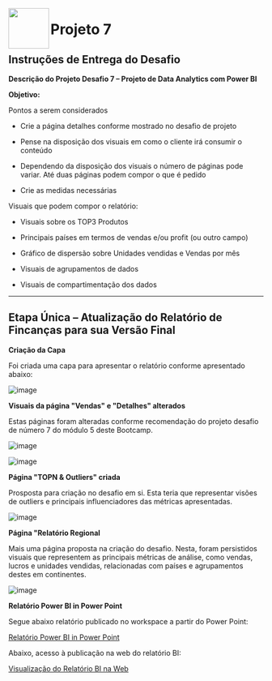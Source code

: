 <picture> <img align="left" src="https://hermes.digitalinnovation.one/tracks/b9b2973e-b2be-4bf0-b6b2-57a6c8354a95.png" width = 80px></picture> 
# Projeto 7

## Instruções de Entrega do Desafio

**Descrição do Projeto Desafio 7 – Projeto de Data Analytics com Power BI**

**Objetivo:**

Pontos a serem considerados

 - Crie a página detalhes conforme mostrado no desafio de projeto

 - Pense na disposição dos visuais em como o cliente irá consumir o conteúdo

 - Dependendo da disposição dos visuais o número de páginas pode variar. Até duas páginas podem compor o que é pedido

 - Crie as medidas necessárias

Visuais que podem compor o relatório:

 - Visuais sobre os TOP3 Produtos

 - Principais países em termos de vendas e/ou profit (ou outro campo)

 - Gráfico de dispersão sobre Unidades vendidas e Vendas por mês

 - Visuais de agrupamentos de dados

 - Visuais de compartimentação dos dados
______________________________________________________________________________________________________________________________________________

## Etapa Única – Atualização do Relatório de Fincanças para sua Versão Final

**Criação da Capa**

Foi criada uma capa para apresentar o relatório conforme apresentado abaixo:

![image](https://user-images.githubusercontent.com/116984176/216195079-c7d7e732-0d31-4c2f-8295-cf2cc99aba5d.png)

**Visuais da página "Vendas" e "Detalhes" alterados**

Estas páginas foram alteradas conforme recomendação do projeto desafio de número 7 do módulo 5 deste Bootcamp. 

![image](https://user-images.githubusercontent.com/116984176/216195196-124b0346-b352-42e5-a6f4-dad7536db6f9.png)

![image](https://user-images.githubusercontent.com/116984176/216195260-537a1e4a-9b55-4e9c-add9-a791f10d8797.png)

**Página "TOPN & Outliers" criada**

Prosposta para criação no desafio em si. Esta teria que representar visões de outliers e principais influenciadores das métricas apresentadas.

![image](https://user-images.githubusercontent.com/116984176/216195372-ee56807b-909f-4b45-97e6-2318f3ebc87b.png)

**Página "Relatório Regional**

Mais uma página proposta na criação do desafio. Nesta, foram persistidos visuais que representem as principais métricas de análise, como vendas, lucros e unidades vendidas, relacionadas com países e agrupamentos destes em continentes.

![image](https://user-images.githubusercontent.com/116984176/216195434-7fc8a6d8-4d2e-4996-b8b8-d14562787358.png)

**Relatório Power BI in Power Point**

Segue abaixo relatório publicado no workspace a partir do Power Point:

[Relatório Power BI in Power Point](https://github.com/IsraelEvangelista/Power-Bi-Analyst/blob/main/Projeto%207%20Modulo%205/Projeto%20DIO%20_%20Projeto%20Data%20Analytics.pptx)

Abaixo, acesso à publicação na web do relatório BI:

[Visualização do Relatório BI na Web](https://app.powerbi.com/view?r=eyJrIjoiMGVjNGMyMDgtM2Q1OC00YTI5LThkYmQtMjI2ZGNlYjEwOGExIiwidCI6IjdjZWZiZWRhLWRjMmQtNGQ4Mi05ZThlLTg0NDA1MDRkNTk1NCJ9)
